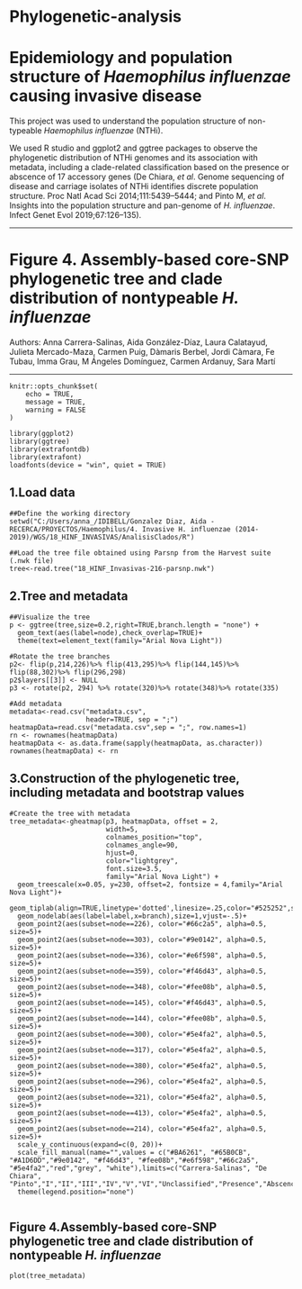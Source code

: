 # Phylogenetic-analysis
# Epidemiology and population structure of *Haemophilus influenzae* causing invasive disease

This project was used to understand the population structure of non-typeable *Haemophilus influenzae* (NTHi).

We used R studio and ggplot2 and ggtree packages to observe the phylogenetic distribution of NTHi genomes and its association with metadata, including a clade-related classification based on the presence or abscence of 17 accessory genes (De Chiara, *et al*. Genome sequencing of disease and carriage isolates of NTHi identifies discrete population structure. Proc Natl Acad Sci 2014;111:5439–5444; and Pinto M, *et al*. Insights into the population structure and pan-genome of *H. influenzae*. Infect Genet Evol 2019;67:126–135).


---
# Figure 4. Assembly-based core-SNP phylogenetic tree and clade distribution of nontypeable *H. influenzae*
Authors: Anna Carrera-Salinas, Aida González-Díaz, Laura Calatayud, Julieta Mercado-Maza,
  Carmen Puig, Dàmaris Berbel, Jordi Càmara, Fe Tubau, Imma Grau, M Ángeles Domínguez,
  Carmen Ardanuy, Sara Martí

---

```{r setup, include=FALSE}
knitr::opts_chunk$set(
	echo = TRUE,
	message = TRUE,
	warning = FALSE
)
```


```{r}
library(ggplot2)
library(ggtree)
library(extrafontdb)
library(extrafont)
loadfonts(device = "win", quiet = TRUE)
```

## 1.Load data
```{r}
##Define the working directory
setwd("C:/Users/anna_/IDIBELL/Gonzalez Diaz, Aida - RECERCA/PROYECTOS/Haemophilus/4. Invasive H. influenzae (2014-2019)/WGS/18_HINF_INVASIVAS/AnalisisClados/R")

##Load the tree file obtained using Parsnp from the Harvest suite (.nwk file)
tree<-read.tree("18_HINF_Invasivas-216-parsnp.nwk")
```

## 2.Tree and metadata
```{r}
##Visualize the tree
p <- ggtree(tree,size=0.2,right=TRUE,branch.length = "none") +
  geom_text(aes(label=node),check_overlap=TRUE)+
  theme(text=element_text(family="Arial Nova Light"))

#Rotate the tree branches
p2<- flip(p,214,226)%>% flip(413,295)%>% flip(144,145)%>% flip(88,302)%>% flip(296,298)
p2$layers[[3]] <- NULL
p3 <- rotate(p2, 294) %>% rotate(320)%>% rotate(348)%>% rotate(335)

#Add metadata
metadata<-read.csv("metadata.csv",
                   header=TRUE, sep = ";")
heatmapData=read.csv("metadata.csv",sep = ";", row.names=1)
rn <- rownames(heatmapData)
heatmapData <- as.data.frame(sapply(heatmapData, as.character))
rownames(heatmapData) <- rn
```

## 3.Construction of the phylogenetic tree, including metadata and bootstrap values
```{r}
#Create the tree with metadata
tree_metadata<-gheatmap(p3, heatmapData, offset = 2,  
                        width=5,
                        colnames_position="top", 
                        colnames_angle=90, 
                        hjust=0,
                        color="lightgrey",
                        font.size=3.5,
                        family="Arial Nova Light") +
  geom_treescale(x=0.05, y=230, offset=2, fontsize = 4,family="Arial Nova Light")+
  geom_tiplab(align=TRUE,linetype='dotted',linesize=.25,color="#525252",size=1)+
  geom_nodelab(aes(label=label,x=branch),size=1,vjust=-.5)+
  geom_point2(aes(subset=node==226), color="#66c2a5", alpha=0.5, size=5)+
  geom_point2(aes(subset=node==303), color="#9e0142", alpha=0.5, size=5)+
  geom_point2(aes(subset=node==336), color="#e6f598", alpha=0.5, size=5)+
  geom_point2(aes(subset=node==359), color="#f46d43", alpha=0.5, size=5)+
  geom_point2(aes(subset=node==348), color="#fee08b", alpha=0.5, size=5)+
  geom_point2(aes(subset=node==145), color="#f46d43", alpha=0.5, size=5)+
  geom_point2(aes(subset=node==144), color="#fee08b", alpha=0.5, size=5)+
  geom_point2(aes(subset=node==300), color="#5e4fa2", alpha=0.5, size=5)+
  geom_point2(aes(subset=node==317), color="#5e4fa2", alpha=0.5, size=5)+
  geom_point2(aes(subset=node==380), color="#5e4fa2", alpha=0.5, size=5)+
  geom_point2(aes(subset=node==296), color="#5e4fa2", alpha=0.5, size=5)+
  geom_point2(aes(subset=node==321), color="#5e4fa2", alpha=0.5, size=5)+
  geom_point2(aes(subset=node==413), color="#5e4fa2", alpha=0.5, size=5)+
  geom_point2(aes(subset=node==214), color="#5e4fa2", alpha=0.5, size=5)+
  scale_y_continuous(expand=c(0, 20))+
  scale_fill_manual(name="",values = c("#BA6261", "#65B0CB", "#A1D6DD","#9e0142", "#f46d43", "#fee08b","#e6f598","#66c2a5", "#5e4fa2","red","grey", "white"),limits=c("Carrera-Salinas", "De Chiara", "Pinto","I","II","III","IV","V","VI","Unclassified","Presence","Abscence"))+
  theme(legend.position="none")


```



## Figure 4.Assembly-based core-SNP phylogenetic tree and clade distribution of nontypeable *H. influenzae*

```{r pressure, echo=FALSE}
plot(tree_metadata)
```

